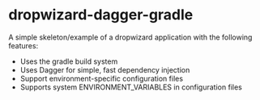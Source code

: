 dropwizard-dagger-gradle
====================

A simple skeleton/example of a dropwizard application with the following features:

* Uses the gradle build system
* Uses Dagger for simple, fast dependency injection
* Support environment-specific configuration files
* Supports system ENVIRONMENT_VARIABLES in configuration files
